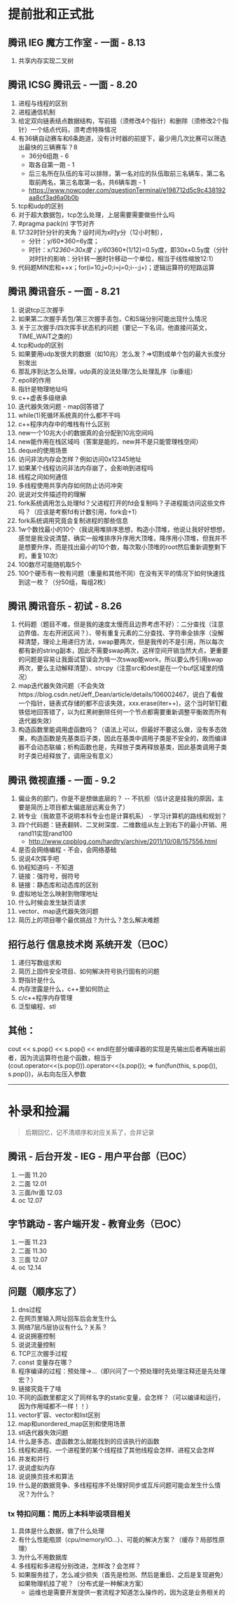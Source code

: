 # 提前批和正式批

## 腾讯 IEG 魔方工作室 - 一面 - 8.13
1. 共享内存实现二叉树

## 腾讯 ICSG 腾讯云 - 一面 - 8.20
1. 进程与线程的区别
2. 进程通信机制
3. 给定双向链表结点数据结构，写前插（须修改4个指针）和删除（须修改2个指针）一个结点代码，须考虑特殊情况
4. 有36辆自动赛车和6条跑道，没有计时器的前提下，最少用几次比赛可以筛选出最快的三辆赛车？8
    + 36分6组跑 - 6
    + 取各自第一跑 - 1
    + 后三名所在队伍的车可以排除，第一名对应的队伍取前三名辆车，第二名取前两名，第三名取第一名，共6辆车跑 - 1
    + https://www.nowcoder.com/questionTerminal/e198712d5c9c438192aa8cf3ad6a0b0b
4. tcp和udp的区别
5. 对于超大数据包，tcp怎么处理，上层需要需要做些什么吗
6. #pragma pack(n) 字节对齐
7. 17:32时针分针的夹角？设时间为x时y分（12小时制），
    + 分针：y/60*360=6y度；
    + 时针：x/12*360=30x度；y/60*360*(1/12)=0.5y度，即30x+0.5y度（分针对时针的影响：分针转一圈时针移动一个单位，相当于线性缩放12:1）
8. 代码题MIN宏和++x；for(i=10,j=0;i=j=0;i--;j+)；逻辑运算符的短路运算

## 腾讯 腾讯音乐 - 一面 - 8.21
1. 说说tcp三次握手
2. 如果第二次握手丢包/第三次握手丢包，C和S端分别可能出现什么情况
3. 关于三次握手/四次挥手状态机的问题（要记一下名词，他直接问英文，TIME_WAIT之类的）
4. tcp和udp的区别
5. 如果要用udp发很大的数据（如10兆）怎么发？=>切割成单个包的最大长度分别发出
6. 那乱序到达怎么处理，udp真的没法处理/怎么处理乱序（ip重组）
7. epoll的作用
8. 指针是物理地址吗
9. c++虚表多级继承
10. 迭代器失效问题 - map回答错了
11. while(1)死循环系统真的什么都不干吗
12. c++程序内存中的堆栈有什么区别
13. new一个10兆大小的数据真的会分配到10兆空间吗
14. new能作用在栈区域吗（答案是能的，new并不是只能管理栈空间）
15. deque的使用场景
16. 访问非法内存会怎样？例如访问0x12345地址
17. 如果某个线程访问非法内存崩了，会影响到进程吗
18. 线程之间如何通信
19. 多线程使用共享内存如何防止访问冲突
20. 说说对文件描述符的理解
21. fork系统调用怎么处理fd？父进程打开的fd会复制吗？子进程能访问这些文件吗？（应该是考察fd有计数引用，fork会+1）
22. fork系统调用究竟会复制进程的那些信息
23. 1w个数找最小的10个（我说用堆排序思想，构造小顶堆，他说让我好好想想，感觉是我没说清楚，确实一般堆排序升序用大顶堆，降序用小顶堆，但我并不是想要升序，而是找出最小的10个数，每次取小顶堆的root然后重新调整剩下的，重复10次）
24. 100数尽可能随机取5个
25. 100个硬币有一枚有问题（重量和其他不同）在没有天平的情况下如何快速找到这一枚？（分50组，每组2枚）


## 腾讯 腾讯音乐 - 初试 - 8.26
1. 代码题（题目不难，但是我的速度太慢而且边界考虑不好）：二分查找（注意边界值、左右开闭区间？）、带有重复元素的二分查找、字符串全排序（没解释清楚，理论上用递归方法，swap要两次，但是我传的不是引用，所以每次都有新的string副本，因此不需要swap两次，这样空间开销当然大点，更重要的问题是容易让我面试官误会为啥一次swap能work，所以要么传引用swap两次，要么主动解释清楚）、strcpy（注意src和dest是在一个buf区域里的情况）
2. map迭代器失效问题（不会失效https://blog.csdn.net/Jeff_Dean/article/details/106002467，说白了看做一个指针，链表式存储的都不应该失效，xxx.erase(iter++)，这个当时斩钉截铁低地回答错了，以为红黑树删除任何一个节点都需要重新调整平衡故而所有迭代器失效）
3. 构造函数里能调用虚函数吗？（语法上可以，但最好不要这么做，没有多态效果，构造函数是先基类后子类，因此在基类中调用子类是不安全的，故而编译器不会动态联编；析构函数也是，先释放子类再释放基类，因此基类调用子类时子类已经释放了，调用没有意义）


## 腾讯 微视直播 - 一面 - 9.2
1. 偏业务的部门，你是不是想做底层的？ -- 不抗拒（估计这是挂我的原因，主要是简历上项目都太偏底层远离业务了）
2. 转专业（我故意不说明本科专业也是计算机系） - 学习计算机的路线和规划？
3. 四个代码题：链表翻转、二叉树深度、二维数组从左上到右下的最小开销、用rand11实现rand100
    + http://www.cppblog.com/hardtry/archive/2011/10/08/157556.html
4. 是否会网络编程 - 不会，会网络基础
5. 说说4次挥手吧
6. 协程知道吗 - 不知道
7. 链接：强符号，弱符号
8. 链接：静态库和动态库的区别
9. 虚拟地址怎么映射到物理地址
10. 什么时候会发生缺页请求
11. vector、map迭代器失效问题
12. 简历上的项目哪个最优挑战？为什么？怎么解决难题


## 招行总行 信息技术岗 系统开发（已OC）
1. 递归写数组求和
2. 简历上固件安全项目、如何解决符号执行固有的问题
3. 野指针是什么 
4. 内存泄露是什么，c++里如何防止
5. c/c++程序内存管理
6. 泛型编程、stl


## 其他：
cout << s.pop() << s.pop() << endl在部分编译器的实现是先输出后者再输出前者，因为流运算符也是个函数，相当于(cout.operator<<(s.pop())).operator<<(s.pop()); => fun(fun(this, s.pop()), s.pop())，从右向左压入参数


----------

# 补录和捡漏
> 后期回忆，记不清顺序和对应关系了，合并记录

## 腾讯 - 后台开发 - IEG - 用户平台部（已OC）
1. 一面 11.20
2. 二面 12.01
3. 三面/hr面 12.03
4. oc 12.07

## 字节跳动 - 客户端开发 - 教育业务（已OC）
1. 一面 11.23
2. 二面 11.30
3. 三面 12.07
4. oc 12.14

## 问题（顺序忘了）
1. dns过程
2. 在网页里输入网址回车后会发生什么
3. 网络7层/5层协议有什么？关系？
4. 说说拥塞控制
5. 说说流量控制
6. TCP三次握手过程
9. const 变量存在哪？
2. 程序编译的过程：预处理->...（即兴问了一个预处理时先处理注释还是先处理宏？）
3. 链接究竟干了啥
4. 不同的函数里都定义了同样名字的static变量，会怎样？（可以编译和运行，因为作用域都不一样！！）
5. vector扩容、vector和list区别
6. map和unordered_map区别和使用场景
7. stl迭代器失效问题
8. 什么是多态、虚函数怎么就能找到的应该执行的函数
1. 线程和进程、一个进程里的某个线程挂了其他线程会怎样、进程又会怎样
1. 并发和并行
2. 说说虚拟内存
3. 说说换页技术和算法
4. 什么是的数据竞争、多线程程序不处理好同步或互斥问题可能会发生什么情况？为什么？

### tx 特扣问题：简历上本科毕设项目相关
1. 具体是什么数据，做了什么处理
2. 有什么性能瓶颈（cpu/memory/IO...）、可能的解决方案？（缓存？局部性原理）
3. 为什么不用数据库
4. 多线程和多进程分别改进，怎样改？会怎样？
5. 如果服务挂了，怎么减少损失（首先是检测、然后是重启、之后是复现避免）如果物理机挂了呢？（分布式是一种解决方案）
    + 运维也是需要开发提供一套流程才知道怎么操作的，因为这是业务相关的
